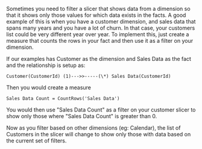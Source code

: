 Sometimes you need to filter a slicer that shows data from a dimension so that it shows only those values for which data exists in the facts. A good example of this is when you have a customer dimension, and sales data that spans many years and you have a lot of churn. In that case, your customers list could be very different year over year. 
To implement this, just create a measure that counts the rows in your fact and then use it as a filter on your dimension.

If our examples has Customer as the dimension and Sales Data as the fact and the relationship is setup as:
```
Customer(CustomerId) (1)--->>-----(\*) Sales Data(CustomerId)
```

Then you would create a measure
```
Sales Data Count = CountRows('Sales Data')
```
You would then use "Sales Data Count" as a filter on your customer slicer to show only those where "Sales Data Count" is greater than 0.

Now as you filter based on other dimensions (eg: Calendar), the list of Customers in the slicer will change to show only those with data based on the current set of filters.
